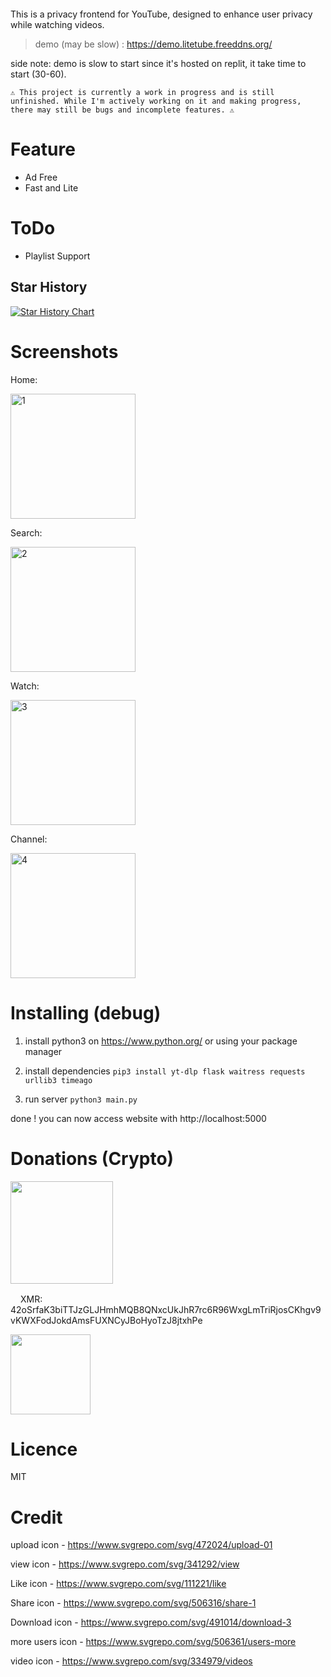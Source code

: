 <p align="center">
    <picture>
      <source media="(prefers-color-scheme: dark)" srcset="https://github.com/Mollomm1/LiteTube/blob/master/static/logo.png?raw=true">
      <source media="(prefers-color-scheme: light)" srcset="https://github.com/Mollomm1/LiteTube/blob/master/static/logo_white_theme.png?raw=true">
      <img alt="" src="">
    </picture>
</p>

This is a privacy frontend for YouTube, designed to enhance user privacy while watching videos.

> demo (may be slow) : https://demo.litetube.freeddns.org/

side note: demo is slow to start since it's hosted on replit, it take time to start (30-60).

`⚠️ This project is currently a work in progress and is still unfinished. While I'm actively working on it and making progress, there may still be bugs and incomplete features. ⚠️`

# Feature
* Ad Free
* Fast and Lite

# ToDo

* Playlist Support

## Star History

[![Star History Chart](https://api.star-history.com/svg?repos=mollomm1/LiteTube&type=Date)](https://star-history.com/#mollomm1/LiteTube&Date)

# Screenshots

Home:

<img src="https://github.com/Mollomm1/LiteTube/blob/master/assets/screenshots/1.png?raw=true" alt="1" width="200"/>

Search:

<img src="https://github.com/Mollomm1/LiteTube/blob/master/assets/screenshots/2.png?raw=true" alt="2" width="200"/>

Watch:

<img src="https://github.com/Mollomm1/LiteTube/blob/master/assets/screenshots/3.png?raw=true" alt="3" width="200"/>

Channel:

<img src="https://github.com/Mollomm1/LiteTube/blob/master/assets/screenshots/4.png?raw=true" alt="4" width="200"/>

# Installing (debug)
1. install python3 on https://www.python.org/ or using your package manager

2. install dependencies
`pip3 install yt-dlp flask waitress requests urllib3 timeago`

3. run server
`python3 main.py`

done ! you can now access website with http://localhost:5000
# Donations (Crypto)

<img src="https://i.imgur.com/uYmXzVR.gif" width="164">

<img src="https://www.getmonero.org/press-kit/symbols/monero-symbol-480.png" alt="" width="16" />XMR: 42oSrfaK3biTTJzGLJHmhMQB8QNxcUkJhR7rc6R96WxgLmTriRjosCKhgv9vKWXFodJokdAmsFUXNCyJBoHyoTzJ8jtxhPe

<img src="https://i.imgur.com/tEEwMCy.png" width="128"/>

# Licence
MIT

# Credit
upload icon - https://www.svgrepo.com/svg/472024/upload-01

view icon - https://www.svgrepo.com/svg/341292/view

Like icon - https://www.svgrepo.com/svg/111221/like

Share icon - https://www.svgrepo.com/svg/506316/share-1

Download icon - https://www.svgrepo.com/svg/491014/download-3

more users icon - https://www.svgrepo.com/svg/506361/users-more

video icon - https://www.svgrepo.com/svg/334979/videos